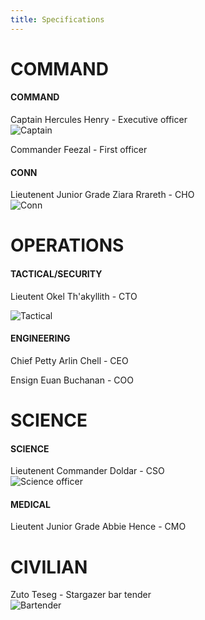 ```yaml
---
title: Specifications
---
```


# COMMAND
#### COMMAND
Captain Hercules Henry - Executive officer
<br />
![Captain](/assets/images/Captain_Henry.jpg)

Commander Feezal - First officer

#### CONN
Lieutenent Junior Grade Ziara Rrareth - CHO
<br />
![Conn](/assets/images/Ziara.png)


# OPERATIONS
#### TACTICAL/SECURITY
Lieutent Okel Th'akyllith - CTO
<br />

![Tactical](/assets/images/Okel.jpg)


#### ENGINEERING

Chief Petty Arlin Chell - CEO

Ensign Euan Buchanan - COO

# SCIENCE
#### SCIENCE
Lieutenent Commander Doldar - CSO
<br />
![Science officer](/assets/images/Doldar.png)

#### MEDICAL
Lieutent Junior Grade Abbie Hence - CMO

# CIVILIAN
Zuto Teseg - Stargazer bar tender
<br /> 
![Bartender](/assets/images/Zuto_Teseg.png)

